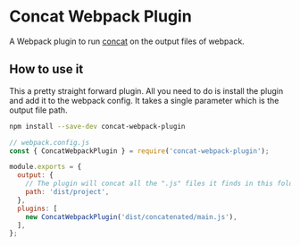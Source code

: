 # Concat Webpack Plugin

A Webpack plugin to run [concat](https://www.npmjs.com/package/concat) on the output files of webpack.

## How to use it

This a pretty straight forward plugin. All you need to do is install the plugin and add it to the webpack config.
It takes a single parameter which is the output file path.

```bash
npm install --save-dev concat-webpack-plugin
```

```js
// webpack.config.js
const { ConcatWebpackPlugin } = require('concat-webpack-plugin');

module.exports = {
  output: {
    // The plugin will concat all the ".js" files it finds in this folder after compilation
    path: 'dist/project', 
  },
  plugins: [
    new ConcatWebpackPlugin('dist/concatenated/main.js'),
  ],
};
```
